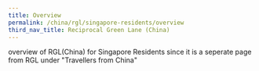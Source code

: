 ```yaml
---
title: Overview
permalink: /china/rgl/singapore-residents/overview
third_nav_title: Reciprocal Green Lane (China)
---
```


overview of RGL(China) for Singapore Residents since it is a seperate page from RGL under "Travellers from China"
